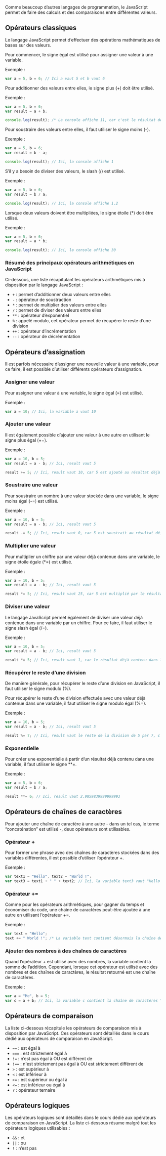 Comme beaucoup d’autres langages de programmation, le JavaScript permet de faire des calculs et des comparaisons entre différentes valeurs. 

## Opérateurs classiques

Le langage JavaScript permet d’effectuer des opérations mathématiques de bases sur des valeurs.

Pour commencer, le signe égal est utilisé pour assigner une valeur à une variable.

Exemple :

``` js
var a = 5, b = 6; // Ici a vaut 5 et b vaut 6
```

Pour additionner des valeurs entre elles, le signe plus (+) doit être utilisé.

Exemple :

``` js
var a = 5, b = 6;
var result = a + b;

console.log(result); /* La console affiche 11, car c'est le résultat de l'addition entre les variables a et b */
```

Pour soustraire des valeurs entre elles, il faut utiliser le signe moins (-).

Exemple :

``` js
var a = 5, b = 6;
var result = b - a;

console.log(result); // Ici, la console affiche 1
```

S’il y a besoin de diviser des valeurs, le slash (/) est utilisé.

Exemple :

``` js
var a = 5, b = 6;
var result = b / a;

console.log(result); // Ici, la console affiche 1.2
```

Lorsque deux valeurs doivent être multipliées, le signe étoile (*) doit être utilisé.

Exemple :

``` js
var a = 5, b = 6;
var result = a * b;

console.log(result); // Ici, la console affiche 30
```

### Résumé des principaux opérateurs arithmétiques en JavaScript

Ci-dessous, une liste récapitulant les opérateurs arithmétiques mis à disposition par le langage JavaScript :

- ```+``` : permet d’additionner deux valeurs entre elles
- ```-``` : opérateur de soustraction
- ```*``` : permet de multiplier des valeurs entre elles
- ```/``` : permet de diviser des valeurs entre elles
- ```**``` : opérateur d’exponentiel
- ```%``` : appelé modulo, cet opérateur permet de récupérer le reste d’une division
- ```++``` : opérateur d’incrémentation
- ```--``` : opérateur de décrémentation

## Opérateurs d’assignation

Il est parfois nécessaire d’assigner une nouvelle valeur à une variable, pour ce faire, il est possible d’utiliser différents opérateurs d’assignation.

### Assigner une valeur

Pour assigner une valeur à une variable, le signe égal (=) est utilisé. 

Exemple :

``` js
var a = 10; // Ici, la variable a vaut 10
```

### Ajouter une valeur

Il est également possible d’ajouter une valeur à une autre en utilisant le signe plus égal (+=).

Exemple :

``` js
var a = 10, b = 5;
var result = a - b; // Ici, result vaut 5

result += 5; // Ici, result vaut 10, car 5 est ajouté au résultat déjà contenu dans la variable
```

### Soustraire une valeur

Pour soustraire un nombre à une valeur stockée dans une variable, le signe moins égal (-=) est utilisé.

Exemple :

``` js
var a = 10, b = 5;
var result = a - b; // Ici, result vaut 5

result -= 5; // Ici, result vaut 0, car 5 est soustrait au résultat déjà contenu dans la variable result
```

### Multiplier une valeur

Pour multiplier un chiffre par une valeur déjà contenue dans une variable, le signe étoile égale (*=) est utilisé.

Exemple :

``` js
var a = 10, b = 5;
var result = a - b; // Ici, result vaut 5

result *= 5; // Ici, result vaut 25, car 5 est multiplié par le résultat déjà contenu dans la variable result
```

### Diviser une valeur

Le langage JavaScript permet également de diviser une valeur déjà contenue dans une variable par un chiffre. Pour ce faire, il faut utiliser le signe slash égal (/=).

Exemple :

``` js
var a = 10, b = 5;
var result = a - b; // Ici, result vaut 5

result *= 5; // Ici, result vaut 1, car le résultat déjà contenu dans la variable result est divisé par 5
```

### Récupérer le reste d’une division

De manière générale, pour récupérer le reste d’une division en JavaScript, il faut utiliser le signe modulo (%).

Pour récupérer le reste d’une division effectuée avec une valeur déjà contenue dans une variable, il faut utiliser le signe modulo égal (%=).

Exemple :

``` js
var a = 10, b = 5;
var result = a - b; // Ici, result vaut 5

result %= 7; // Ici, result vaut le reste de la division de 5 par 7, c’est à dire 5
```

### Exponentielle

Pour créer une exponentielle à partir d’un résultat déjà contenu dans une variable, il faut utiliser le signe **=.

Exemple :

``` js
var a = 5, b = 6;
var result = b / a;

result **= 6; // Ici, result vaut 2.9859839999999993 
```

## Opérateurs de chaînes de caractères

Pour ajouter une chaîne de caractère à une autre - dans un tel cas, le terme “concaténation” est utilisé -, deux opérateurs sont utilisables.

### Opérateur +

Pour former une phrase avec des chaînes de caractères stockées dans des variables différentes, il est possible d’utiliser l’opérateur +.

Exemple :

``` js
var text1 = "Hello", text2 = "World !";
var text3 = text1 + " " + text2; // Ici, la variable text3 vaut "Hello World !"
```

### Opérateur +=

Comme pour les opérateurs arithmétiques, pour gagner du temps et économiser du code, une chaîne de caractères peut-être ajoutée à une autre en utilisant l’opérateur +=.

Exemple :

``` js
var text = "Hello";
text += " World !"; /* La variable text contient désormais la chaîne de caractères "Hello World !" */
```

### Ajouter des nombres à des chaînes de caractères

Quand l’opérateur + est utilisé avec des nombres, la variable contient la somme de l’addition. Cependant, lorsque cet opérateur est utilisé avec des nombres et des chaînes de caractères, le résultat retourné est une chaîne de caractères. 

Exemple :

``` js
var a = "Me", b = 5;
var c = a + b; // Ici, la variable c contient la chaîne de caractères "Me5"
```

## Opérateurs de comparaison

La liste ci-dessous récapitule les opérateurs de comparaison mis à disposition par JavaScript. Ces opérateurs sont détaillés dans le cours dédié aux opérateurs de comparaison en JavaScript.

- ```==``` : est égal à
- ```===``` : est strictement égal à
- ```!=``` : n’est pas égal à OU est différent de 
- ```!==``` : n'est strictement pas égal à OU est strictement différent de
- ```>``` : est supérieur à
- ```<``` : est inférieur à
- ```>=``` : est supérieur ou égal à
- ```<=``` : est inférieur ou égal à
- ```?``` : opérateur ternaire

## Opérateurs logiques

Les opérateurs logiques sont détaillés dans le cours dédié aux opérateurs de comparaison en JavaScript. La liste ci-dessous résume malgré tout les opérateurs logiques utilisables :

- ```&&``` : et
- ```||``` : ou
- ```!``` : n’est pas
